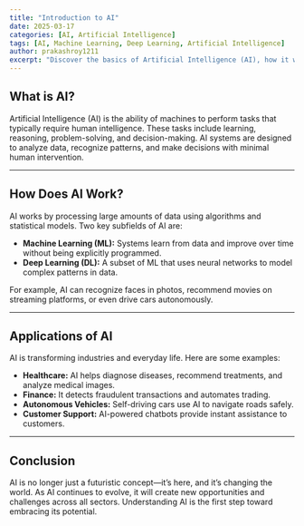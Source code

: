 ```yaml
---
title: "Introduction to AI"
date: 2025-03-17
categories: [AI, Artificial Intelligence]
tags: [AI, Machine Learning, Deep Learning, Artificial Intelligence]
author: prakashroy1211
excerpt: "Discover the basics of Artificial Intelligence (AI), how it works, and its real-world applications. Learn how AI is transforming industries and everyday life."
---
```


## What is AI?

Artificial Intelligence (AI) is the ability of machines to perform tasks that typically require human intelligence. These tasks include learning, reasoning, problem-solving, and decision-making. AI systems are designed to analyze data, recognize patterns, and make decisions with minimal human intervention.

---

## How Does AI Work?

AI works by processing large amounts of data using algorithms and statistical models. Two key subfields of AI are:

- **Machine Learning (ML):** Systems learn from data and improve over time without being explicitly programmed.
- **Deep Learning (DL):** A subset of ML that uses neural networks to model complex patterns in data.

For example, AI can recognize faces in photos, recommend movies on streaming platforms, or even drive cars autonomously.

---

## Applications of AI

AI is transforming industries and everyday life. Here are some examples:

- **Healthcare:** AI helps diagnose diseases, recommend treatments, and analyze medical images.
- **Finance:** It detects fraudulent transactions and automates trading.
- **Autonomous Vehicles:** Self-driving cars use AI to navigate roads safely.
- **Customer Support:** AI-powered chatbots provide instant assistance to customers.

---

## Conclusion

AI is no longer just a futuristic concept—it’s here, and it’s changing the world. As AI continues to evolve, it will create new opportunities and challenges across all sectors. Understanding AI is the first step toward embracing its potential.
